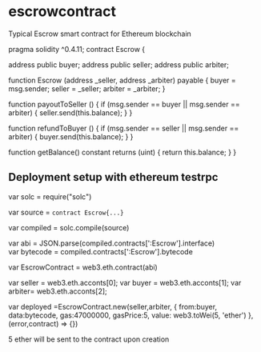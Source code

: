 # escrowcontract
Typical Escrow smart contract for Ethereum blockchain


pragma solidity ^0.4.11;
contract Escrow {


  address public buyer;
  address public seller;
  address public arbiter;

  function Escrow (address _seller, address _arbiter) payable {
    buyer = msg.sender;
    seller = _seller;
    arbiter = _arbiter;
  }

  function payoutToSeller () {
    if (msg.sender == buyer || msg.sender == arbiter) {
      seller.send(this.balance);
    }
  }

  function refundToBuyer () {
    if (msg.sender == seller || msg.sender == arbiter) {
      buyer.send(this.balance);
    }
  }

  function getBalance() constant returns (uint) {
    return this.balance;
  }
}

## Deployment setup with ethereum testrpc

var solc = require("solc")

var source = `contract Escrow{...}`

var compiled = solc.compile(source)

var abi  = JSON.parse(compiled.contracts[':Escrow'].interface)  
var bytecode = compiled.contracts[':Escrow'].bytecode

var EscrowContract = web3.eth.contract(abi)


var seller = web3.eth.acconts[0];
var buyer = web3.eth.acconts[1];
var arbiter= web3.eth.acconts[2];


var deployed =EscrowContract.new(seller,arbiter, {
from:buyer,
data:bytecode,
gas:47000000,
gasPrice:5,
value: web3.toWei(5, 'ether')
}, (error,contract) => {})   

5 ether will be sent to the contract upon creation







